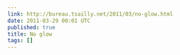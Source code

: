 ```yaml
---
link: http://bureau.tsailly.net/2011/03/no-glow.html
date: 2011-03-29 00:01 UTC
published: true
title: No glow
tags: []
---
```



